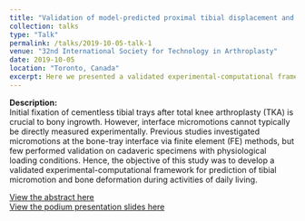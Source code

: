 ```yaml
---
title: "Validation of model-predicted proximal tibial displacement and tray micromotion in cementless TKA"
collection: talks
type: "Talk"
permalink: /talks/2019-10-05-talk-1
venue: "32nd International Society for Technology in Arthroplasty"
date: 2019-10-05
location: "Toronto, Canada"
excerpt: Here we presented a validated experimental-computational framework for prediction of tibial micromotion and bone deformation during activities of daily living.
---
```

**Description:**<br>
Initial fixation of cementless tibial trays after total knee arthroplasty (TKA) is crucial to bony ingrowth. However, interface micromotions cannot typically be directly measured experimentally. Previous studies investigated micromotions at the bone-tray interface via finite element (FE) methods, but few performed validation on cadaveric specimens with physiological loading conditions. Hence, the objective of this study was to develop a validated experimental-computational framework for prediction of tibial micromotion and bone deformation during activities of daily living.

[View the abstract here](https://www.researchgate.net/publication/336262799_Validation_of_model-predicted_proximal_tibial_displacement_and_tray_micromotion_in_cementless_TKA)<br>[View the podium presentation slides here](https://www.researchgate.net/publication/336409412_ISTA_Presentation_validation_finalpptx)